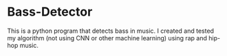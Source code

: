 # Bass-Detector
This is a python program that detects bass in music. I created and tested my algorithm (not using CNN or other machine learning) using rap and hip-hop music. 
